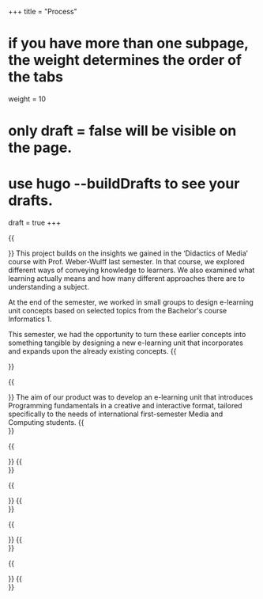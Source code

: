 +++
title = "Process"
# if you have more than one subpage, the weight determines the order of the tabs
weight = 10
# only draft = false will be visible on the page. 
# use hugo --buildDrafts to see your drafts.
draft = true
+++

{{<section title="Background & Starting Point">}}
This project builds on the insights we gained in the ‘Didactics of Media’ course with Prof. Weber-Wulff last semester. In that course, we explored different ways of conveying knowledge to learners. We also examined what learning actually means and how many different approaches there are to understanding a subject.

At the end of the semester, we worked in small groups to design e-learning unit concepts based on selected topics from the Bachelor's course Informatics 1.

This semester, we had the opportunity to turn these earlier concepts into something tangible by designing a new e-learning unit that incorporates and expands upon the already existing concepts.
{{</section>}}

{{<section title="Product Goal">}}
The aim of our product was to develop an e-learning unit that introduces Programming fundamentals in a creative and interactive format, tailored specifically to the needs of international first-semester Media and Computing students.
{{</section>}}

{{<section title="Prototyping & Implementation">}}
{{</section>}}

{{<section title="Team Roles & Workflow">}}
{{</section>}}

{{<section title="Challenges">}}
{{</section>}}

{{<section title="Reflection">}}
{{</section>}}